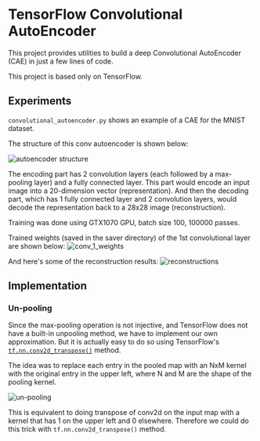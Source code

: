 # TensorFlow Convolutional AutoEncoder

This project provides utilities to build a deep Convolutional AutoEncoder (CAE) in just a few lines of code.

This project is based only on TensorFlow.


## Experiments

`convolutional_autoencoder.py` shows an example of a CAE for the MNIST dataset.

The structure of this conv autoencoder is shown below:

![autoencoder structure](https://cloud.githubusercontent.com/assets/13087207/23317657/540f170a-fa9d-11e6-9bcb-8b529a805a9f.png)

The encoding part has 2 convolution layers (each followed by a max-pooling layer) and a fully connected layer. This part
would encode an input image into a 20-dimension vector (representation). And then the decoding part, which has 1 fully connected layer
and 2 convolution layers, would decode the representation back to a 28x28 image (reconstruction).

Training was done using GTX1070 GPU, batch size 100, 100000 passes.

Trained weights (saved in the saver directory) of the 1st convolutional layer are shown below:
![conv_1_weights](https://cloud.githubusercontent.com/assets/13087207/23318050/e4ae8006-fa9e-11e6-8687-c1b732241136.png)

And here's some of the reconstruction results:
![reconstructions](https://cloud.githubusercontent.com/assets/13087207/23318055/e717e6e8-fa9e-11e6-91b4-f4bed411c5b8.png)

## Implementation

### Un-pooling

Since the max-pooling operation is not injective, and TensorFlow does not have a built-in unpooling method,
we have to implement our own approximation.
But it is actually easy to do so using TensorFlow's [`tf.nn.conv2d_transpose()`](https://www.tensorflow.org/api_docs/python/nn/convolution#conv2d_transpose) method.

The idea was to replace each entry in the pooled map with an NxM kernel with the original entry in the upper left,
where N and M are the shape of the pooling kernel.

![un-pooling](https://cloud.githubusercontent.com/assets/13087207/22672037/77e521c6-ec9f-11e6-9aba-119f954cd9f8.png)

This is equivalent to doing transpose of conv2d on the input map
with a kernel that has 1 on the upper left and 0 elsewhere.
Therefore we could do this trick with `tf.nn.conv2d_transpose()` method.
